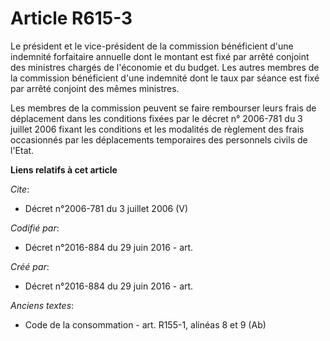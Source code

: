 # Article R615-3

Le président et le vice-président de la commission bénéficient d'une indemnité forfaitaire annuelle dont le montant est fixé
par arrêté conjoint des ministres chargés de l'économie et du budget. Les autres membres de la commission bénéficient d'une
indemnité dont le taux par séance est fixé par arrêté conjoint des mêmes ministres. 

Les membres de la commission peuvent se faire rembourser leurs frais de déplacement dans les conditions fixées par le décret
n° 2006-781 du 3 juillet 2006 fixant les conditions et les modalités de règlement des frais occasionnés par les déplacements
temporaires des personnels civils de l'Etat.

**Liens relatifs à cet article**

_Cite_:

  - Décret n°2006-781 du 3 juillet 2006 (V)

_Codifié par_:

  - Décret n°2016-884 du 29 juin 2016 - art.

_Créé par_:

  - Décret n°2016-884 du 29 juin 2016 - art.

_Anciens textes_:

  - Code de la consommation - art. R155-1, alinéas 8 et 9 (Ab)
